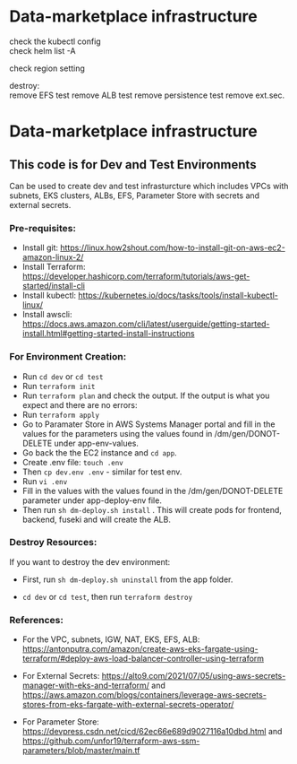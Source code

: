# Data-marketplace infrastructure


check the kubectl config  
check helm list -A  

check region setting

destroy:  
  remove EFS test
  remove ALB test
  remove persistence test
  remove ext.sec.



# Data-marketplace infrastructure

## This code is for Dev and Test Environments

Can be used to create dev and test infrasturcture which includes VPCs with subnets, EKS clusters, ALBs, EFS, Parameter Store with secrets and external secrets.

### Pre-requisites:

* Install git: https://linux.how2shout.com/how-to-install-git-on-aws-ec2-amazon-linux-2/
* Install Terraform: https://developer.hashicorp.com/terraform/tutorials/aws-get-started/install-cli
* Install kubectl: https://kubernetes.io/docs/tasks/tools/install-kubectl-linux/
* Install awscli: https://docs.aws.amazon.com/cli/latest/userguide/getting-started-install.html#getting-started-install-instructions
  
### For Environment Creation:

* Run `cd dev` or `cd test`
* Run `terraform init`
* Run `terraform plan` and check the output.
If the output is what you expect and there are no errors:
* Run `terraform apply`
* Go to Paramater Store in AWS Systems Manager portal and fill in the values for the parameters using the values found in /dm/gen/DONOT-DELETE under app-env-values.
*  Go back the the EC2 instance and `cd app`.
*  Create .env file: `touch .env`
*  Then `cp dev.env .env` - similar for test env.
*  Run `vi .env`
*  Fill in the values with the values found in the /dm/gen/DONOT-DELETE parameter under app-deploy-env file.
*  Then run `sh dm-deploy.sh install` . This will create pods for frontend, backend, fuseki and will create the ALB.

### Destroy Resources:

If you want to destroy the dev environment:

* First, run `sh dm-deploy.sh uninstall` from the app folder.

* `cd dev` or `cd test`, then run `terraform destroy`


### References:

* For the VPC, subnets, IGW, NAT, EKS, EFS, ALB: https://antonputra.com/amazon/create-aws-eks-fargate-using-terraform/#deploy-aws-load-balancer-controller-using-terraform

* For External Secrets: https://alto9.com/2021/07/05/using-aws-secrets-manager-with-eks-and-terraform/ and https://aws.amazon.com/blogs/containers/leverage-aws-secrets-stores-from-eks-fargate-with-external-secrets-operator/
  
* For Parameter Store: https://devpress.csdn.net/cicd/62ec66e689d9027116a10dbd.html and https://github.com/unfor19/terraform-aws-ssm-parameters/blob/master/main.tf
  


